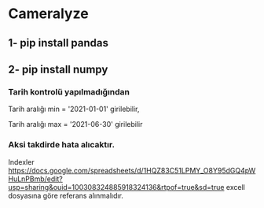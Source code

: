 # Cameralyze

## 1- pip install pandas
## 2- pip install numpy

### Tarih kontrolü yapılmadığından

Tarih aralığı min = '2021-01-01' girilebilir,

Tarih aralığı max = '2021-06-30' girilebilir

### Aksi takdirde hata alıcaktır.

Indexler https://docs.google.com/spreadsheets/d/1HQZ83C51LPMY_O8Y95dGQ4pWHuLnPBmb/edit?usp=sharing&ouid=100308324885918324136&rtpof=true&sd=true excell dosyasına göre referans alınmalıdır.
